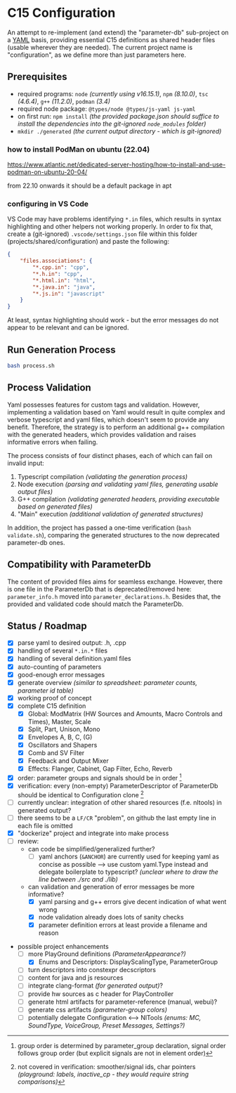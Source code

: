 # C15 Configuration

An attempt to re-implement (and extend) the "parameter-db" sub-project on a [YAML](https://yaml.org/) basis, providing essential C15 definitions as shared header files (usable wherever they are needed). The current project name is "configuration", as we define more than just parameters here.

## Prerequisites

- required programs: `node` _(currently using v16.15.1)_, `npm` _(8.10.0)_, `tsc` _(4.6.4)_, `g++` _(11.2.0)_, `podman` _(3.4)_
- required node package: `@types/node @types/js-yaml js-yaml`
- on first run: `npm install` _(the provided package.json should suffice to install the dependencies into the git-ignored `node_modules` folder)_
- `mkdir ./generated` _(the current output directory - which is git-ignored)_

### how to install PodMan on ubuntu (22.04)

https://www.atlantic.net/dedicated-server-hosting/how-to-install-and-use-podman-on-ubuntu-20-04/

from 22.10 onwards it should be a default package in apt

### configuring in VS Code

VS Code may have problems identifying `*.in` files, which results in syntax highlighting and other helpers not working properly.
In order to fix that, create a (git-ignored) `.vscode/settings.json` file within this folder (projects/shared/configuration) and paste the following:

```json
{
    "files.associations": {
        "*.cpp.in": "cpp",
        "*.h.in": "cpp",
        "*.html.in": "html",
        "*.java.in": "java",
        "*.js.in": "javascript"
    }
}
```

At least, syntax highlighting should work - but the error messages do not appear to be relevant and can be ignored.

## Run Generation Process

``` bash
bash process.sh
```

## Process Validation

Yaml possesses features for custom tags and validation. However, implementing a validation based on Yaml would result in quite complex and verbose typescript and yaml files, which doesn't seem to provide any benefit. Therefore, the strategy is to perform an additional g++ compilation with the generated headers, which provides validation and raises informative errors when failing.

The process consists of four distinct phases, each of which can fail on invalid input:

1. Typescript compilation _(validating the generation process)_
2. Node execution _(parsing and validating yaml files, generating usable output files)_
3. G++ compilation _(validating generated headers, providing executable based on generated files)_
4. "Main" execution _(additional validation of generated structures)_

In addition, the project has passed a one-time verification (`bash validate.sh`), comparing the generated structures to the now deprecated parameter-db ones.

## Compatibility with ParameterDb

The content of provided files aims for seamless exchange. However, there is one file in the ParameterDb that is deprecated/removed here:
`parameter_info.h` moved into `parameter_declarations.h`. Besides that, the provided and validated code should match the ParameterDb.

## Status / Roadmap

- [x] parse yaml to desired output: .h, .cpp
- [x] handling of several `*.in.*` files
- [x] handling of several definition.yaml files
- [x] auto-counting of parameters
- [x] good-enough error messages
- [x] generate overview _(similar to spreadsheet: parameter counts, parameter id table)_
- [x] working proof of concept
- [x] complete C15 definition
  - [x] Global: ModMatrix (HW Sources and Amounts, Macro Controls and Times), Master, Scale
  - [x] Split, Part, Unison, Mono
  - [x] Envelopes A, B, C, (G)
  - [x] Oscillators and Shapers
  - [x] Comb and SV Filter
  - [x] Feedback and Output Mixer
  - [x] Effects: Flanger, Cabinet, Gap Filter, Echo, Reverb
- [x] order: parameter groups and signals should be in order [^1]
- [x] verification: every (non-empty) ParameterDescriptor of ParameterDb should be identical to Configuration clone [^2]
- [ ] currently unclear: integration of other shared resources (f.e. nltools) in generated output?
- [ ] there seems to be a `LF/CR` "problem", on github the last empty line in each file is omitted
- [x] "dockerize" project and integrate into make process
- [ ] review:
  - can code be simplified/generalized further?
    - [ ] yaml anchors (`&ANCHOR`) are currently used for keeping yaml as concise as possible --> use custom yaml.Type instead and delegate boilerplate to typescript? _(unclear where to draw the line between ./src and ./lib)_
  - can validation and generation of error messages be more informative?
    - [x] yaml parsing and g++ errors give decent indication of what went wrong
    - [x] node validation already does lots of sanity checks
    - [x] parameter definition errors at least provide a filename and reason
- possible project enhancements
  - [ ] more PlayGround definitions _(ParameterAppearance?)_
    - [x] Enums and Descriptors: DisplayScalingType, ParameterGroup
  - [ ] turn descriptors into constexpr decscriptors
  - [ ] content for java and js resources
  - [ ] integrate clang-format _(for generated output)_?
  - [ ] provide hw sources as c header for PlayController
  - [ ] generate html artifacts for parameter-reference (manual, webui)?
  - [ ] generate css artifacts _(parameter-group colors)_
  - [ ] potentially delegate Configuration <--> NlTools _(enums: MC, SoundType, VoiceGroup, Preset Messages, Settings?)_

  [^1]: group order is determined by parameter_group declaration, signal order follows group order (but explicit signals are not in element order)
  [^2]: not covered in verification: smoother/signal ids, char pointers _(playground: labels, inactive_cp - they would require string comparisons)_
